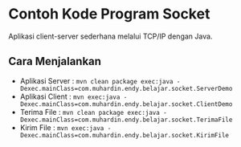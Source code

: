 # Contoh Kode Program Socket #

Aplikasi client-server sederhana melalui TCP/IP dengan Java.

## Cara Menjalankan ##

* Aplikasi Server : `mvn clean package exec:java -Dexec.mainClass=com.muhardin.endy.belajar.socket.ServerDemo`
* Aplikasi Client : `mvn exec:java -Dexec.mainClass=com.muhardin.endy.belajar.socket.ClientDemo`
* Terima File : `mvn clean package exec:java -Dexec.mainClass=com.muhardin.endy.belajar.socket.TerimaFile`
* Kirim File : `mvn exec:java -Dexec.mainClass=com.muhardin.endy.belajar.socket.KirimFile`